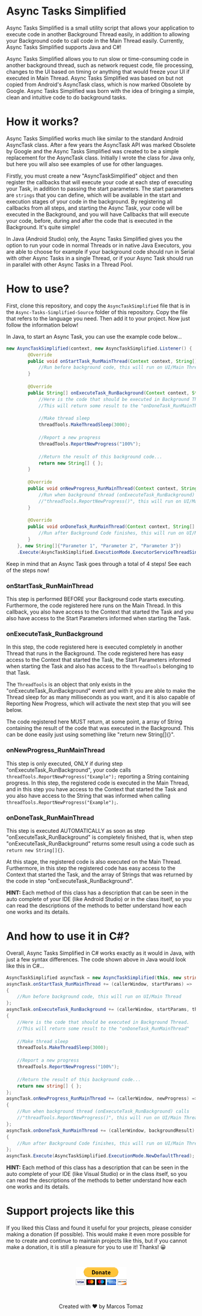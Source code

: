 # Async Tasks Simplified

Async Tasks Simplified is a small utility script that allows your application to execute code in another Background Thread easily, in addition to allowing your Background code to call code in the Main Thread easily. Currently, Async Tasks Simplified supports Java and C#!

Async Tasks Simplified allows you to run slow or time-consuming code in another background thread, such as network request code, file processing, changes to the UI based on timing or anything that would freeze your UI if executed in Main Thread. Async Tasks Simplified was based on but not copied from Android's AsyncTask class, which is now marked Obsolete by Google. Async Tasks Simplified was born with the idea of bringing a simple, clean and intuitive code to do background tasks.

# How it works?

Async Tasks Simplified works much like similar to the standard Android AsyncTask class. After a few years the AsyncTask API was marked Obsolete by Google and the Async Tasks Simplified was created to be a simple replacement for the AsyncTask class. Initially I wrote the class for Java only, but here you will also see examples of use for other languages.

Firstly, you must create a new "AsyncTaskSimplified" object and then register the callbacks that will execute your code at each step of executing your Task, in addition to passing the start parameters. The start parameters are `strings` that you can define, which will be available in the start and execution stages of your code in the background. By registering all callbacks from all steps, and starting the Async Task, your code will be executed in the Background, and you will have Callbacks that will execute your code, before, during and after the code that is executed in the Background. It's quite simple!

In Java (Android Studio) only, the Async Tasks Simplified gives you the option to run your code in normal Threads or in native Java Executors, you are able to choose for example if your background code should run in Serial with other Async Tasks in a single Thread, or if your Async Task should run in parallel with other Async Tasks in a Thread Pool.

# How to use?

First, clone this repository, and copy the `AsyncTaskSimplified` file that is in the `Async-Tasks-Simplified-Source` folder of this repository. Copy the file that refers to the language you need. Then add it to your project. Now just follow the information below!

In Java, to start an Async Task, you can use the example code below...

```java
new AsyncTaskSimplified(context, new AsyncTaskSimplified.Listener() {
        @Override
        public void onStartTask_RunMainThread(Context context, String[] startParameters) {
            //Run before background code, this will run on UI/Main Thread
        }

        @Override
        public String[] onExecuteTask_RunBackground(Context context, String[] startParameters, AsyncTaskSimplified.ThreadTools threadTools) {
            //Here is the code that should be executed in Background Thread.
            //This will return some result to the "onDoneTask_RunMainThread"

            //Make thread sleep
            threadTools.MakeThreadSleep(3000);

            //Report a new progress
            threadTools.ReportNewProgress("100%");

            //Return the result of this background code...
            return new String[] { };
        }

        @Override
        public void onNewProgress_RunMainThread(Context context, String progressOfBackground) {
            //Run when background thread (onExecuteTask_RunBackground) calls
            //"threadTools.ReportNewProgress()", this will run on UI/Main Thread
        }

        @Override
        public void onDoneTask_RunMainThread(Context context, String[] resultOfBackground) {
            //Run after Background Code finishes, this will run on UI/Main Thread
        }
    }, new String[]{"Parameter 1", "Parameter 2", "Parameter 3"})
    .Execute(AsyncTaskSimplified.ExecutionMode.ExecutorServiceThreadSingle);
```

Keep in mind that an Async Task goes through a total of 4 steps! See each of the steps now!

<h3>onStartTask_RunMainThread</h3>

This step is performed BEFORE your Background code starts executing. Furthermore, the code registered here runs on the Main Thread. In this callback, you also have access to the Context that started the Task and you also have access to the Start Parameters informed when starting the Task.

<h3>onExecuteTask_RunBackground</h3>

In this step, the code registered here is executed completely in another Thread that runs in the Background. The code registered here has easy access to the Context that started the Task, the Start Parameters informed when starting the Task and also has access to the `ThreadTools` belonging to that Task.

The `ThreadTools` is an object that only exists in the "onExecuteTask_RunBackground" event and with it you are able to make the Thread sleep for as many milliseconds as you want, and it is also capable of Reporting New Progress, which will activate the next step that you will see below.

The code registered here MUST return, at some point, a array of String containing the result of the code that was executed in the Background. This can be done easily just using something like "return new String[]{}".

<h3>onNewProgress_RunMainThread</h3>

This step is only executed, ONLY if during step "onExecuteTask_RunBackground", your code calls `threadTools.ReportNewProgress("Example");` reporting a String containing progress. In this step, the registered code is executed in the Main Thread, and in this step you have access to the Context that started the Task and you also have access to the String that was informed when calling `threadTools.ReportNewProgress("Example");`.

<h3>onDoneTask_RunMainThread</h3>

This step is executed AUTOMATICALLY as soon as step "onExecuteTask_RunBackground" is completely finished, that is, when step "onExecuteTask_RunBackground" returns some result using a code such as `return new String[]{}`.

At this stage, the registered code is also executed on the Main Thread. Furthermore, in this step the registered code has easy access to the Context that started the Task, and the array of Strings that was returned by the code in step "onExecuteTask_RunBackground".

<b>HINT:</b> Each method of this class has a description that can be seen in the auto complete of your IDE (like Android Studio) or in the class itself, so you can read the descriptions of the methods to better understand how each one works and its details.

# And how to use it in C#?

Overall, Async Tasks Simplified in C# works exactly as it would in Java, with just a few syntax differences. The code shown above in Java would look like this in C#...

```csharp
AsyncTaskSimplified asyncTask = new AsyncTaskSimplified(this, new string[] { "Parameter 1", "Parameter 2" });
asyncTask.onStartTask_RunMainThread += (callerWindow, startParams) => 
{
    //Run before background code, this will run on UI/Main Thread
};
asyncTask.onExecuteTask_RunBackground += (callerWindow, startParams, threadTools) =>
{
    //Here is the code that should be executed in Background Thread.
    //This will return some result to the "onDoneTask_RunMainThread"

    //Make thread sleep
    threadTools.MakeThreadSleep(3000);

    //Report a new progress
    threadTools.ReportNewProgress("100%");

    //Return the result of this background code...
    return new string[] { };
};
asyncTask.onNewProgress_RunMainThread += (callerWindow, newProgress) =>
{
    //Run when background thread (onExecuteTask_RunBackground) calls
    //"threadTools.ReportNewProgress()", this will run on UI/Main Thread
};
asyncTask.onDoneTask_RunMainThread += (callerWindow, backgroundResult) =>
{
    //Run after Background Code finishes, this will run on UI/Main Thread
};
asyncTask.Execute(AsyncTaskSimplified.ExecutionMode.NewDefaultThread);
```

<b>HINT:</b> Each method of this class has a description that can be seen in the auto complete of your IDE (like Visual Studio) or in the class itself, so you can read the descriptions of the methods to better understand how each one works and its details.

# Support projects like this

If you liked this Class and found it useful for your projects, please consider making a donation (if possible). This would make it even more possible for me to create and continue to maintain projects like this, but if you cannot make a donation, it is still a pleasure for you to use it! Thanks! 😀

<br>

<p align="center">
    <a href="https://www.paypal.com/donate/?hosted_button_id=MVDJY3AXLL8T2" target="_blank">
        <img src="Async-Tasks-Simplified-Source/Resources/paypal-donate.png" alt="Donate" />
    </a>
</p>

<br>

<p align="center">
Created with ❤ by Marcos Tomaz
</p>
